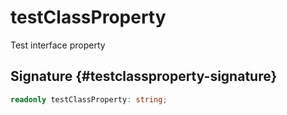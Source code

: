 
# testClassProperty

Test interface property

## Signature {#testclassproperty-signature}

```typescript
readonly testClassProperty: string;
```
